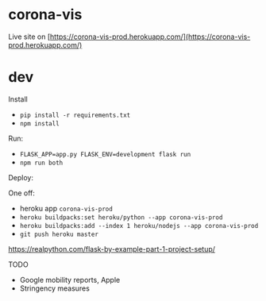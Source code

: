 # corona-vis

Live site on [https://corona-vis-prod.herokuapp.com/](https://corona-vis-prod.herokuapp.com/)

# dev

Install 

* `pip install -r requirements.txt`
* `npm install`

Run: 

* `FLASK_APP=app.py FLASK_ENV=development flask run`
* `npm run both`

Deploy:

One off:
* heroku app `corona-vis-prod`
* `heroku buildpacks:set heroku/python --app corona-vis-prod`
* `heroku buildpacks:add --index 1 heroku/nodejs --app corona-vis-prod`
* `git push heroku master`

https://realpython.com/flask-by-example-part-1-project-setup/ 


TODO

- Google mobility reports, Apple
- Stringency measures
